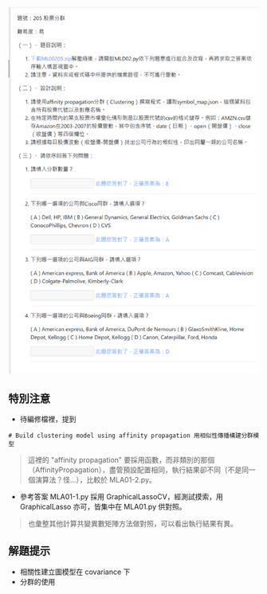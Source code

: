![圖](205_股票分群.jpg)
## 特別注意
 - 待編修檔裡，提到

```
# Build clustering model using affinity propagation 用相似性傳播構建分群模型
```

 > 這裡的 "affinity propagation" 要採用函數，而非類別的那個（AffinityPropagation），盡管預設配置相同，執行結果卻不同（不是同一個演算法？怪...），比較於 MLA01-2.py。

 - 參考答案 MLA01-1.py 採用 GraphicalLassoCV，經測試摸索，用 GraphicalLasso 亦可，皆集中在 MLA01.py 供對照。
 > 也彙整其他計算共變異數矩陣方法做對照，可以看出執行結果有異。

## 解題提示
 - 相關性建立圖模型在 covariance 下
 - 分群的使用